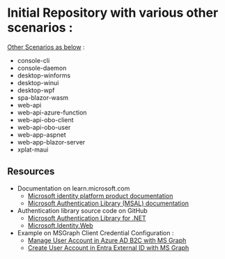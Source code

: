 # Initial Repository with various other scenarios : 
[Other Scenarios as below](https://github.com/Azure-Samples/ms-identity-docs-code-dotnet.git) : 
- console-cli
- console-daemon
- desktop-winforms
- desktop-winui
- desktop-wpf
- spa-blazor-wasm
- web-api
- web-api-azure-function
- web-api-obo-client
- web-api-obo-user
- web-app-aspnet
- web-app-blazor-server
- xplat-maui

## Resources

- Documentation on learn.microsoft.com
  - [Microsoft identity platform product documentation](https://learn.microsoft.com/azure/active-directory/develop/)
  - [Microsoft Authentication Library (MSAL) documentation](https://learn.microsoft.com/azure/active-directory/develop/msal-overview)
- Authentication library source code on GitHub
  - [Microsoft Authentication Library for .NET](https://github.com/AzureAD/microsoft-authentication-library-for-dotnet)
  - [Microsoft.Identity.Web](https://github.com/AzureAD/microsoft-identity-web)
- Example on MSGraph Client Credential Configuration : 
  - [Manage User Account in Azure AD B2C with MS Graph](https://www.c-sharpcorner.com/article/manage-user-account-in-azure-ad-b2c-with-microsoft-graph/)
  - [Create User Account in Entra External ID with MS Graph](https://www.c-sharpcorner.com/blogs/create-user-account-in-azure-ad-b2c-with-ms-graph#:~:text=The%20PostAsync%20function%20from%20the%20MS%20Graph%20client,graphClient.%20Users%20.PostAsync%28new%20User%20%7B%20GivenName%20%3D%20%22Test%22%2C)